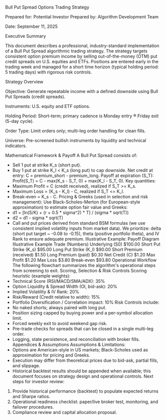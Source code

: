 Bull Put Spread Options Trading Strategy

Prepared for: Potential Investor Prepared by: Algorithm Development Team

Date: September 11, 2025

Executive Summary

This document describes a professional, industry-standard implementation of a Bull Put Spread algorithmic trading
strategy. The strategy targets consistent option premium income by selling out-of-the-money (OTM) put credit
spreads on U.S. equities and ETFs. Positions are entered early in the trading week and managed for a short time
horizon (typical holding period: 5 trading days) with rigorous risk controls.

Strategy Overview

Objective: Generate repeatable income with a defined downside using Bull Put Spreads (credit spreads).

Instruments: U.S. equity and ETF options.

Holding Period: Short-term; primary cadence is Monday entry ® Friday exit (5-day cycle).

Order Type: Limit orders only; multi-leg order handling for clean fills.

Universe: Pre-screened bullish instruments by liquidity and technical indicators.

Mathematical Framework & Payoff
A Bull Put Spread consists of:
- Sell 1 put at strike K_s (short put).
- Buy 1 put at strike K_l < K_s (long put) to cap downside.
Net credit at entry: C = premium_short - premium_long.
Payoff at expiration (S_T):
Profit(S_T) = C - max(K_s - S_T, 0) + max(K_l - S_T, 0).
Key quantities:
- Maximum Profit = C (credit received), realized if S_T >= K_s.
- Maximum Loss = (K_s - K_l) - C, realized if S_T <= K_l.
- Break-even = K_s - C.
Pricing & Greeks (used in selection and risk management):
Use Black-Scholes-Merton (for European-style approximation) to estimate option fair value and Greeks:
- d1 = [ln(S/K) + (r + 0.5 * sigma^2) * T] / (sigma * sqrt(T))
- d2 = d1 - sigma * sqrt(T)
- Call and put prices derived from standard BSM formulas (we use consistent implied volatility inputs from market
data).
We prioritize: delta (short put target ~ -0.08 to -0.15), theta (positive portfolio theta), and IV Rank to ensure
adequate premium.
Illustrative Example: Payoff Diagram
Illustrative Example Trade (Numbers)
Underlying (S0) $100.00
Short Put Strike (K_s) $95.00
Long Put Strike (K_l) $90.00
Short Premium (received) $1.50
Long Premium (paid) $0.30
Net Credit (C) $1.20
Max Profit $1.20
Max Loss $3.80
Break-even $93.80
Operational Workflow
The following flowchart summarizes the algorithm's operational steps from screening to exit.
Scoring, Selection & Risk Controls
Scoring heuristic (example weights):
- Technical Score (RSI/MACD/SMA/ADX): 35%
- Option Liquidity & Spread Width (OI, bid-ask): 20%
- Implied Volatility & IV Rank: 20%
- Risk/Reward (Credit relative to width): 15%
- Portfolio Diversification / Correlation impact: 10%
Risk Controls include:
- No naked shorts; always paired with long put.
- Position sizing capped by buying power and a per-symbol allocation limit.
- Forced weekly exit to avoid weekend gap risk.
- Pre-trade checks for spreads that can be closed in a single multi-leg order.
- Logging, state persistence, and reconciliation with broker fills.
Appendices & Assumptions
Assumptions & Limitations:
- Options are American-style in US markets; Black-Scholes used as approximation for pricing and Greeks.
- Execution may differ from theoretical prices due to bid-ask, partial fills, and slippage.
- Historical backtest results should be appended when available; this document focuses on strategy design and
operational controls.
Next steps for investor review:
1. Provide historical performance (backtest) to populate expected returns and Sharpe ratios.
2. Operational readiness checklist: paper/live broker test, monitoring, and failover procedures.
3. Compliance review and capital allocation proposal.

